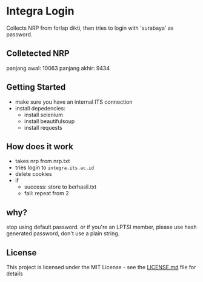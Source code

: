 # Integra Login 

Collects NRP from forlap dikti, then tries to login with 'surabaya' as password.

## Colletected NRP 
panjang awal:  10063
panjang akhir:  9434

## Getting Started
- make sure you have an internal ITS connection
- install depedencies: 
  - install selenium
  - install beautifulsoup
  - install requests
## How does it work 
- takes nrp from nrp.txt
- tries login to `integra.its.ac.id`
- delete cookies
- if 
  - success: store to berhasil.txt
  - fail: repeat from 2 

## why? 
 stop using default password. or if you're an LPTSI member, please use hash generated password, don't use a plain string.

## License

This project is licensed under the MIT License - see the [LICENSE.md](LICENSE.md) file for details

